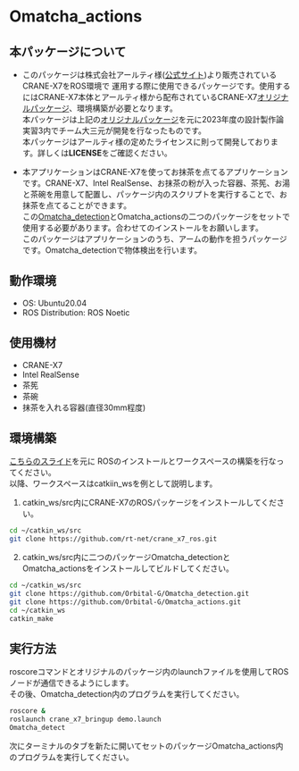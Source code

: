 # Omatcha_actions
## 本パッケージについて
- このパッケージは株式会社アールティ様([公式サイト](https://rt-net.jp/))より販売されているCRANE-X7をROS環境で
運用する際に使用できるパッケージです。使用するにはCRANE-X7本体とアールティ様から配布されているCRANE-X7[オリジナルパッケージ](https://github.com/rt-net/crane_x7_ros)、環境構築が必要となります。  
本パッケージは上記の[オリジナルパッケージ](https://github.com/rt-net/crane_x7_ros)を元に2023年度の設計製作論実習3内でチーム大三元が開発を行なったものです。  
本パッケージはアールティ様の定めたライセンスに則って開発しております。詳しくは**LICENSE**をご確認ください。

- 本アプリケーションはCRANE-X7を使ってお抹茶を点てるアプリケーションです。CRANE-X7、Intel RealSense、お抹茶の粉が入った容器、茶筅、お湯と茶碗を用意して配置し、パッケージ内のスクリプトを実行することで、お抹茶を点てることができます。  
この[Omatcha_detection](https://github.com/Orbital-G/Omatcha_detection)とOmatcha_actionsの二つのパッケージをセットで使用する必要があります。合わせてのインストールをお願いします。  
このパッケージはアプリケーションのうち、アームの動作を担うパッケージです。Omatcha_detectionで物体検出を行います。
## 動作環境
* OS: Ubuntu20.04  
* ROS Distribution: ROS Noetic

## 使用機材
* CRANE-X7  
* Intel RealSense  
* 茶筅  
* 茶碗  
* 抹茶を入れる容器(直径30mm程度)  

## 環境構築
[こちらのスライド](https://github.com/ryuichiueda/my_slides/blob/master/robotdesign3_2021/lesson1.md)を元に
ROSのインストールとワークスペースの構築を行なってください。  
以降、ワークスペースはcatkiin_wsを例として説明します。  
1. catkin_ws/src内にCRANE-X7のROSパッケージをインストールしてください。
```sh
cd ~/catkin_ws/src  
git clone https://github.com/rt-net/crane_x7_ros.git  
```

2. catkin_ws/src内に二つのパッケージOmatcha_detectionとOmatcha_actionsをインストールしてビルドしてください。
```sh
cd ~/catkin_ws/src
git clone https://github.com/Orbital-G/Omatcha_detection.git
git clone https://github.com/Orbital-G/Omatcha_actions.git
cd ~/catkin_ws  
catkin_make  
```

## 実行方法
roscoreコマンドとオリジナルのパッケージ内のlaunchファイルを使用してROSノードが通信できるようにします。  
その後、Omatcha_detection内のプログラムを実行してください。
```sh
roscore &
roslaunch crane_x7_bringup demo.launch
Omatcha_detect
```

次にターミナルのタブを新たに開いてセットのパッケージOmatcha_actions内のプログラムを実行してください。
```

```